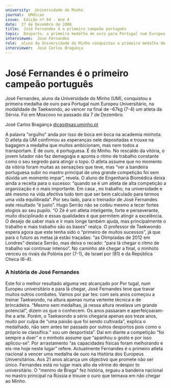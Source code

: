 ```yaml
---
university:  Universidade do Minho
journal:  UMdicas
issue:  Edição nº 64 - Ano 4
date:  27 de Dezembro de 2008
title:  José Fernandes é o primeiro campeão português
topic:  Desporto. a primeira medalha de ouro para Portugal num Europeu Universitário na modalidade de Taekwondo
interviewee:  José Fernandes
role:  aluno da Universidade do Minho conquistou a primeira medalha de ouro para Portugal
interviewer:  José Carlos Bragança
---
```


# José Fernandes é o primeiro campeão português 

José Fernandes, aluno da Universidade do Minho (UM), conquistou a primeira medalha de ouro para Portugal num Europeu Universitário, na modalidade de Taekwondo, ao vencer na final de -67kg (7-4) um atleta da Sérvia. Foi em Moscovo no passado dia 7 de Dezembro.
 
José Carlos Bragança dicas@sas.uminho.pt 


A palavra "orgulho" anda por isso de boca em boca na academia minhota. O atleta da UM confirmou as esperanças nele depositadas e trouxe na bagagem a medalha que muitos ambicionam, mas nem todos a transportam. É de ouro, é portuguesa. É do Minho.
No rescaldo da vitória, o jovem lutador não faz demagogia e aponta o ritmo de trabalho constante como o seu segredo para atingir o topo. O atleta assume que no momento da vitória foram muitas as sensações que teve, mas “ver a bandeira portuguesa subir no mastro principal de uma grande competição foi sem dúvida um momento impar”, revela.
O aluno de Engenharia Biomédica deixa ainda a receita para o sucesso: “quando se é um atleta de alta competição a organização é o mais importante.
Em casa , no trabalho, na universidade e até mesmo na vida afectiva tudo tem que ser bem calculado para termos uma vida equilibrada”.
Por seu lado, para o treinador de José Fernandes este resultado “é justo”. Hugo Serrão não se coibiu mesmo a tecer fortes elogios ao seu pupilo. “O Zé é um atleta inteligente, forte e perseverante, muito disciplinado e essas qualidades é que permitem atingir a excelência. O desejo de saber mais e ir mais longe também ajuda, mas principalmente o trabalho e mais trabalho são as bases” realça.
O professor de Taekwondo espera agora que este tenha sido o “primeiro de muitos sucessos”, já que para o futuro as metas já estão traçadas: “as Olimpíadas de 2012 em Londres” destaca Serrão, mas deixa o recado: “para lá chegar o ritmo de trabalho vai continuar intenso”.
No caminho até chegar a final, o minhoto venceu os rivais da Polónia por (7-1), de Israel por (81) e da República Checa (6-4).
 
### A história de José Fernandes 

Este foi o melhor resultado alguma vez alcançado por Por tugal, num Europeu universitário e para lá chegar, José Fernandes teve que travar muitos outros combates. Vamos por par tes: com seis anos começou a treinar Taekwondo, na altura apenas numa vertente técnica e de brincadeira. “Mesmo sem medalhas, já nessa altura revelava um grande potencial”, dizem os que o conhecem.
Os anos passaram e aperfeiçoaram-lhe a arte. Porém, o Taekwondo a sério chegaria apenas aos treze anos, muito por culpa de “uma paixão que foi sendo cultivada”, explica o medalhado, não sem antes ter passado por outros desportos pois como o próprio se classifica:” sou um desportista”. Daí em diante a competição “foi sempre a doer” e o minhoto assume que “apanhou o gosto e por isso aplicou-se”. Por arrastamento “as capacidades físicas foram melhorando e eis-me hoje neste lugar” refere.
Actualmente Fernandes é o primeiro atleta nacional a vencer uma medalha de ouro na História dos Europeus Universitários. Aos 21 anos alcança um objectivo que promete não ser único.
Fernandes está no lugar mais alto da vitrine do despor to universitário.
O “menino de Braga" fez história, ergueu a bandeira nacional no mastro principal na Rússia e trouxe o ouro que teimava em não chegar ao Minho.

